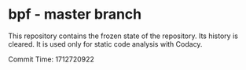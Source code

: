 # bpf - master branch

This repository contains the frozen state of the repository.
Its history is cleared. It is used only for static code
analysis with Codacy.

Commit Time: 1712720922